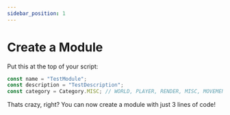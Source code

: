 ```yaml
---
sidebar_position: 1
---
```


# Create a Module

Put this at the top of your script:

```js
const name = "TestModule";
const description = "TestDescription";
const category = Category.MISC; // WORLD, PLAYER, RENDER, MISC, MOVEMENT, COMBAT
```

Thats crazy, right? You can now create a module with just 3 lines of code!